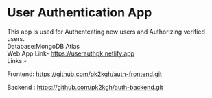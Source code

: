 # User Authentication App
This app is used for Authentcating new users and Authorizing verified users.  
Database:MongoDB Atlas  
Web App Link- https://userauthpk.netlify.app  
Links:-  

Frontend: https://github.com/pk2kgh/auth-frontend.git  

Backend : https://github.com/pk2kgh/auth-backend.git

